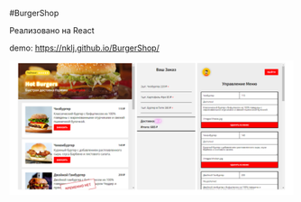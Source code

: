 #BurgerShop

Реализовано на React

demo: https://nklj.github.io/BurgerShop/

[![Скриншот приложения](https://github.com/Nklj/portfolio/blob/main/public/works/burgerShop.png)](https://nklj.github.io/BurgerShop/)
